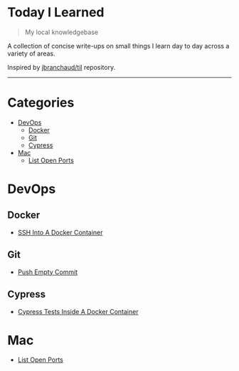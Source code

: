 # Today I Learned

> My local knowledgebase

A collection of concise write-ups on small things I learn day to day across a variety of areas.

Inspired by [jbranchaud/til](https://github.com/jbranchaud/til) repository.

---

# Categories
- [DevOps](#DevOps)
    - [Docker](#Docker)
    - [Git](#Git)
    - [Cypress](#Cypress)
- [Mac](#Mac)
    - [List Open Ports](#Mac)


# DevOps
## Docker
- [SSH Into A Docker Container](devops/ssh-into-a-docker-container.md)

## Git
- [Push Empty Commit](devops/push-empty-commit.md)

## Cypress
- [Cypress Tests Inside A Docker Container](devops/cypress-docker-container.md)

# Mac
- [List Open Ports](mac/list-ports.md)

<!-- # List Open Ports -->